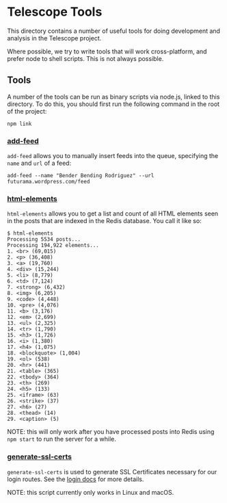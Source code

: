 # Telescope Tools

This directory contains a number of useful tools for doing development
and analysis in the Telescope project.

Where possible, we try to write tools that will work cross-platform, and prefer
node to shell scripts. This is not always possible.

## Tools

A number of the tools can be run as binary scripts via node.js, linked to this
directory. To do this, you should first run the following command in the root
of the project:

```
npm link
```

### [add-feed](add-feed.js)

`add-feed` allows you to manually insert feeds into the queue, specifying the
`name` and `url` of a feed:

```
add-feed --name "Bender Bending Rodriguez" --url futurama.wordpress.com/feed
```

### [html-elements](html-elements.js)

`html-elements` allows you to get a list and count of all HTML elements seen
in the posts that are indexed in the Redis database. You call it like so:

```
$ html-elements
Processing 5534 posts...
Processing 194,922 elements...
1. <br> (69,015)
2. <p> (36,408)
3. <a> (19,760)
4. <div> (15,244)
5. <li> (8,779)
6. <td> (7,124)
7. <strong> (6,432)
8. <img> (6,205)
9. <code> (4,448)
10. <pre> (4,076)
11. <b> (3,176)
12. <em> (2,699)
13. <ul> (2,325)
14. <tr> (1,790)
15. <h3> (1,726)
16. <i> (1,380)
17. <h4> (1,075)
18. <blockquote> (1,004)
19. <ol> (538)
20. <hr> (441)
21. <table> (365)
22. <tbody> (364)
23. <th> (269)
24. <h5> (133)
25. <iframe> (63)
26. <strike> (37)
27. <h6> (27)
28. <thead> (14)
29. <caption> (5)
```

NOTE: this will only work after you have processed posts into Redis using
`npm start` to run the server for a while.

### [generate-ssl-certs](generate-ssl-certs.sh)

`generate-ssl-certs` is used to generate SSL Certificates necessary for our
login routes. See the [login docs](../docs/Local_Login.md) for more details.

NOTE: this script currently only works in Linux and macOS.
